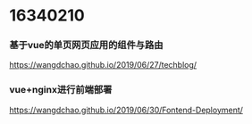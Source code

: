 # 16340210
### 基于vue的单页网页应用的组件与路由
https://wangdchao.github.io/2019/06/27/techblog/

### vue+nginx进行前端部署
https://wangdchao.github.io/2019/06/30/Fontend-Deployment/
